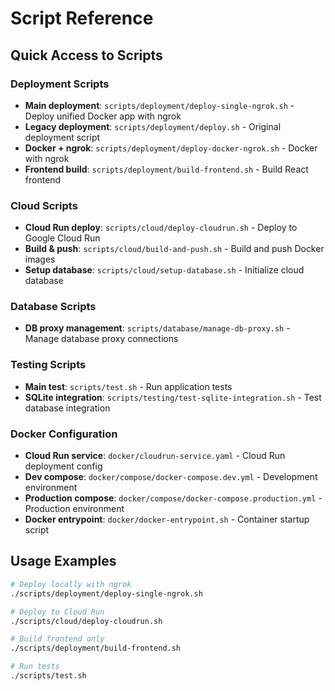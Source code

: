 # Script Reference

## Quick Access to Scripts

### Deployment Scripts
- **Main deployment**: `scripts/deployment/deploy-single-ngrok.sh` - Deploy unified Docker app with ngrok
- **Legacy deployment**: `scripts/deployment/deploy.sh` - Original deployment script  
- **Docker + ngrok**: `scripts/deployment/deploy-docker-ngrok.sh` - Docker with ngrok
- **Frontend build**: `scripts/deployment/build-frontend.sh` - Build React frontend

### Cloud Scripts  
- **Cloud Run deploy**: `scripts/cloud/deploy-cloudrun.sh` - Deploy to Google Cloud Run
- **Build & push**: `scripts/cloud/build-and-push.sh` - Build and push Docker images
- **Setup database**: `scripts/cloud/setup-database.sh` - Initialize cloud database

### Database Scripts
- **DB proxy management**: `scripts/database/manage-db-proxy.sh` - Manage database proxy connections

### Testing Scripts
- **Main test**: `scripts/test.sh` - Run application tests
- **SQLite integration**: `scripts/testing/test-sqlite-integration.sh` - Test database integration

### Docker Configuration
- **Cloud Run service**: `docker/cloudrun-service.yaml` - Cloud Run deployment config
- **Dev compose**: `docker/compose/docker-compose.dev.yml` - Development environment
- **Production compose**: `docker/compose/docker-compose.production.yml` - Production environment  
- **Docker entrypoint**: `docker/docker-entrypoint.sh` - Container startup script

## Usage Examples

```bash
# Deploy locally with ngrok
./scripts/deployment/deploy-single-ngrok.sh

# Deploy to Cloud Run
./scripts/cloud/deploy-cloudrun.sh

# Build frontend only
./scripts/deployment/build-frontend.sh

# Run tests
./scripts/test.sh
```
